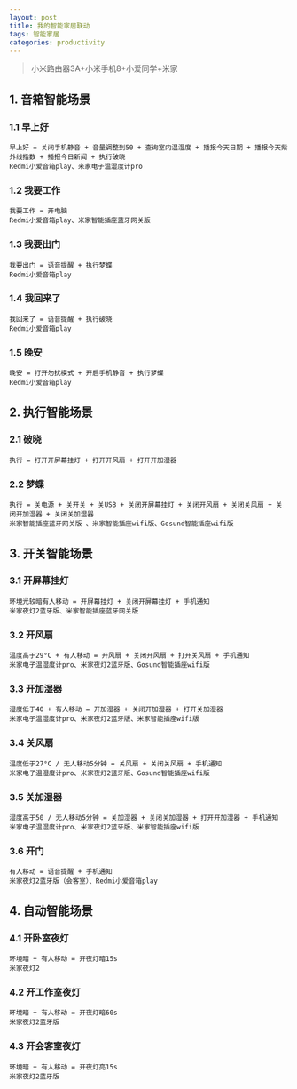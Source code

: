 ```yaml
---
layout: post
title: 我的智能家居联动
tags: 智能家居
categories: productivity
---
```

> 小米路由器3A+小米手机8+小爱同学+米家

## 1. 音箱智能场景
### 1.1 早上好
    早上好 = 关闭手机静音 + 音量调整到50 + 查询室内温湿度 + 播报今天日期 + 播报今天紫外线指数 + 播报今日新闻 + 执行破晓
    Redmi小爱音箱play、米家电子温湿度计pro

### 1.2 我要工作
    我要工作 = 开电脑
    Redmi小爱音箱play、米家智能插座蓝牙网关版

### 1.3 我要出门
    我要出门 = 语音提醒 + 执行梦蝶
    Redmi小爱音箱play

### 1.4 我回来了
    我回来了 = 语音提醒 + 执行破晓
    Redmi小爱音箱play

### 1.5 晚安
    晚安 = 打开勿扰模式 + 开启手机静音 + 执行梦蝶
    Redmi小爱音箱play 

## 2. 执行智能场景
### 2.1 破晓
    执行 = 打开开屏幕挂灯 + 打开开风扇 + 打开开加湿器 

### 2.2 梦蝶
    执行 = 关电源 + 关开关 + 关USB + 关闭开屏幕挂灯 + 关闭开风扇 + 关闭关风扇 + 关闭开加湿器 + 关闭关加湿器
    米家智能插座蓝牙网关版 、米家智能插座wifi版、Gosund智能插座wifi版

## 3. 开关智能场景

### 3.1 开屏幕挂灯
	环境光较暗有人移动 = 开屏幕挂灯 + 关闭开屏幕挂灯 + 手机通知
	米家夜灯2蓝牙版、米家智能插座蓝牙网关版

### 3.2 开风扇
	温度高于29°C + 有人移动 = 开风扇 + 关闭开风扇 + 打开关风扇 + 手机通知
	米家电子温湿度计pro、米家夜灯2蓝牙版、Gosund智能插座wifi版

### 3.3 开加湿器
	湿度低于40 + 有人移动 = 开加湿器 + 关闭开加湿器 + 打开关加湿器
    米家电子温湿度计pro、米家夜灯2蓝牙版、米家智能插座wifi版

### 3.4 关风扇
	温度低于27°C / 无人移动5分钟 = 关风扇 + 关闭关风扇 + 手机通知
	米家电子温湿度计pro、米家夜灯2蓝牙版、Gosund智能插座wifi版

### 3.5 关加湿器
	湿度高于50 / 无人移动5分钟 = 关加湿器 + 关闭关加湿器 + 打开开加湿器 + 手机通知
	米家电子温湿度计pro、米家夜灯2蓝牙版、米家智能插座wifi版

### 3.6 开门
	有人移动 = 语音提醒 + 手机通知
	米家夜灯2蓝牙版（会客室）、Redmi小爱音箱play

## 4. 自动智能场景
### 4.1 开卧室夜灯
	环境暗 + 有人移动 = 开夜灯暗15s
	米家夜灯2

### 4.2 开工作室夜灯
	环境暗 + 有人移动 = 开夜灯暗60s
	米家夜灯2蓝牙版

### 4.3 开会客室夜灯
	环境暗 + 有人移动 = 开夜灯亮15s
	米家夜灯2蓝牙版
